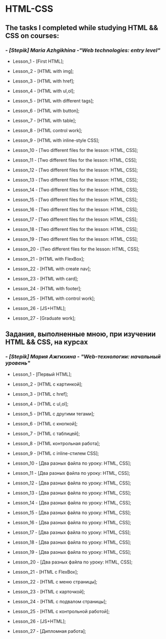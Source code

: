 # HTML-CSS
## **The tasks I completed while studying HTML && CSS on courses:**
### - ***[Stepik] Maria Azhgikhina -"Web technologies: entry level"***

  - Lesson_1 - [First HTML];
  
  - Lesson_2 - [HTML with img];
  
  - Lesson_3 - [HTML with href];

  - Lesson_4 - [HTML with ul,ol];
  
  - Lesson_5 - [HTML with different tags];
  
  - Lesson_6 - [HTML with button];
  
  - Lesson_7 - [HTML with table];
  
  - Lesson_8 - [HTML control work];
  
  - Lesson_9 - [HTML with inline-style CSS];
  
  - Lesson_10 - [Two different files for the lesson: HTML, CSS];
  
  - Lesson_11 - [Two different files for the lesson: HTML, CSS];
  
  - Lesson_12 - [Two different files for the lesson: HTML, CSS];
  
  - Lesson_13 - [Two different files for the lesson: HTML, CSS];
  
  - Lesson_14 - [Two different files for the lesson: HTML, CSS];
  
  - Lesson_15 - [Two different files for the lesson: HTML, CSS];
  
  - Lesson_16 - [Two different files for the lesson: HTML, CSS];
  
  - Lesson_17 - [Two different files for the lesson: HTML, CSS];
  
  - Lesson_18 - [Two different files for the lesson: HTML, CSS];
  
  - Lesson_19 - [Two different files for the lesson: HTML, CSS];
  
  - Lesson_20 - [Two different files for the lesson: HTML, CSS];
  
  - Lesson_21 - [HTML with FlexBox];
  
  - Lesson_22 - [HTML with create nav];
  
  - Lesson_23 - [HTML with card];
  
  - Lesson_24 - [HTML with footer];
  
  - Lesson_25 - [HTML with control work];
  
  - Lesson_26 - [JS+HTML];
  
  - Lesson_27 - [Graduate work];
  
## **Задания, выполненные мною, при изучении HTML && CSS, на курсах**
### - ***[Stepik] Мария Ажгихина - "Web-технологии: начальный уровень"***

  - Lesson_1 - [Первый HTML];
  
  - Lesson_2 - [HTML с картинкой];
  
  - Lesson_3 - [HTML с href];

  - Lesson_4 - [HTML с ul,ol];
  
  - Lesson_5 - [HTML с другими тегами];
  
  - Lesson_6 - [HTML с кнопкой];
  
  - Lesson_7 - [HTML с таблицей];
  
  - Lesson_8 - [HTML контрольная работа];
  
  - Lesson_9 - [HTML с inline-стилем CSS];

  - Lesson_10 - [Два разных файла по уроку: HTML, CSS];
  
  - Lesson_11 - [Два разных файла по уроку: HTML, CSS];
  
  - Lesson_12 - [Два разных файла по уроку: HTML, CSS];
  
  - Lesson_13 - [Два разных файла по уроку: HTML, CSS];
  
  - Lesson_14 - [Два разных файла по уроку: HTML, CSS];
  
  - Lesson_15 - [Два разных файла по уроку: HTML, CSS];
  
  - Lesson_16 - [Два разных файла по уроку: HTML, CSS];
  
  - Lesson_17 - [Два разных файла по уроку: HTML, CSS];
  
  - Lesson_18 - [Два разных файла по уроку: HTML, CSS];
  
  - Lesson_19 - [Два разных файла по уроку: HTML, CSS];
  
  - Lesson_20 - [Два разных файла по уроку: HTML, CSS];
  
  - Lesson_21 - [HTML с FlexBox];
  
  - Lesson_22 - [HTML с меню страницы];
  
  - Lesson_23 - [HTML с карточкой];
  
  - Lesson_24 - [HTML с подвалом страницы];
  
  - Lesson_25 - [HTML с контрольной работой];
  
  - Lesson_26 - [JS+HTML];
  
  - Lesson_27 - [Дипломная работа];

